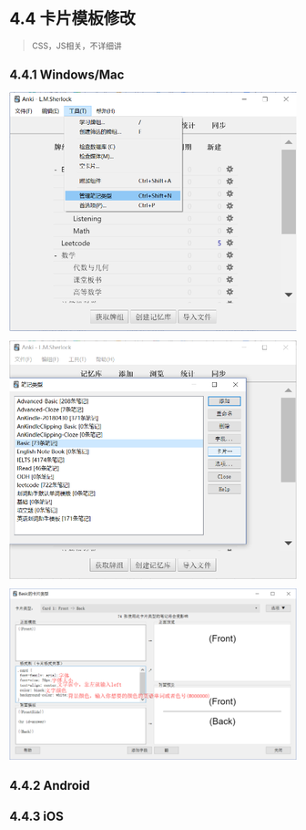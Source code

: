 # 4.4 卡片模板修改
> CSS，JS相关，不详细讲

## 4.4.1 Windows/Mac

![](../.gitbook/assets/5.PNG)

![](../.gitbook/assets/tim-jie-tu-20180928191957.png)

![](../.gitbook/assets/tim-jie-tu-20180928192211.png)

## 4.4.2 Android

## 4.4.3 iOS


